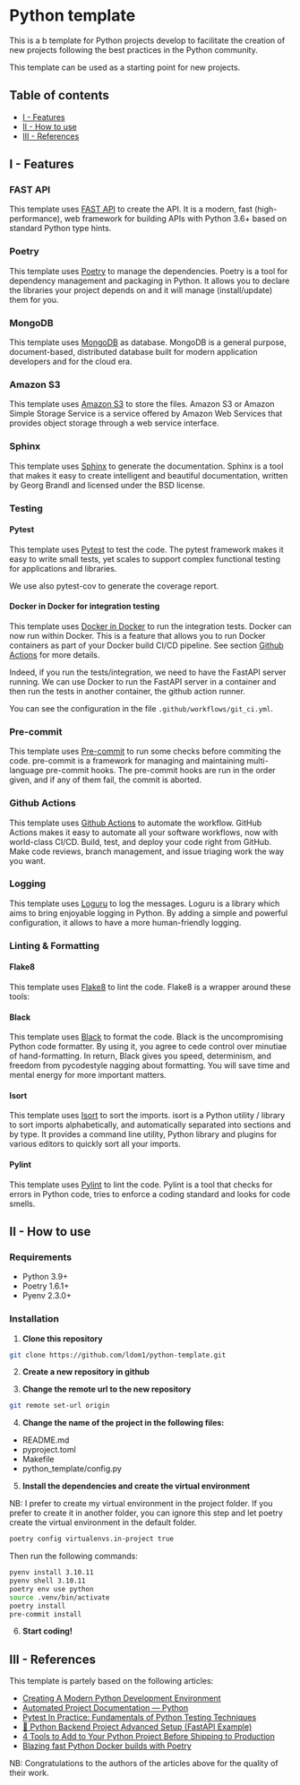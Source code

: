 # Python template

This is a b template for Python projects develop to facilitate the creation of new projects following the best practices in the Python community.

This template can be used as a starting point for new projects.

## Table of contents

- [I - Features](#i---features)
- [II - How to use](#ii---how-to-use)
- [III - References](#iii---references)

## I - Features

### FAST API

This template uses [FAST API](https://fastapi.tiangolo.com/) to create the API. It is a modern, fast (high-performance), web framework for building APIs with Python 3.6+ based on standard Python type hints.

### Poetry

This template uses [Poetry](https://python-poetry.org/) to manage the dependencies. Poetry is a tool for dependency management and packaging in Python. It allows you to declare the libraries your project depends on and it will manage (install/update) them for you.

### MongoDB

This template uses [MongoDB](https://www.mongodb.com/) as database. MongoDB is a general purpose, document-based, distributed database built for modern application developers and for the cloud era.

### Amazon S3

This template uses [Amazon S3](https://aws.amazon.com/s3/) to store the files. Amazon S3 or Amazon Simple Storage Service is a service offered by Amazon Web Services that provides object storage through a web service interface.

### Sphinx

This template uses [Sphinx](https://www.sphinx-doc.org/en/master/) to generate the documentation. Sphinx is a tool that makes it easy to create intelligent and beautiful documentation, written by Georg Brandl and licensed under the BSD license.

### Testing

#### Pytest

This template uses [Pytest](https://docs.pytest.org/en/stable/) to test the code. The pytest framework makes it easy to write small tests, yet scales to support complex functional testing for applications and libraries.

We use also pytest-cov to generate the coverage report.

#### Docker in Docker for integration testing

This template uses [Docker in Docker](https://www.docker.com/blog/docker-can-now-run-within-docker/) to run the integration tests. Docker can now run within Docker. This is a feature that allows you to run Docker containers as part of your Docker build CI/CD pipeline. See section [Github Actions](#github-actions) for more details.

Indeed, if you run the tests/integration, we need to have the FastAPI server running. We can use Docker to run the FastAPI server in a container and then run the tests in another container, the github action runner.

You can see the configuration in the file `.github/workflows/git_ci.yml`.

### Pre-commit

This template uses [Pre-commit](https://pre-commit.com/) to run some checks before commiting the code. pre-commit is a framework for managing and maintaining multi-language pre-commit hooks. The pre-commit hooks are run in the order given, and if any of them fail, the commit is aborted.

### Github Actions

This template uses [Github Actions](https://docs.github.com/en/actions) to automate the workflow. GitHub Actions makes it easy to automate all your software workflows, now with world-class CI/CD. Build, test, and deploy your code right from GitHub. Make code reviews, branch management, and issue triaging work the way you want.

### Logging

This template uses [Loguru](https://loguru.readthedocs.io/en/stable/) to log the messages. Loguru is a library which aims to bring enjoyable logging in Python. By adding a simple and powerful configuration, it allows to have a more human-friendly logging.

### Linting & Formatting

#### Flake8

This template uses [Flake8](https://flake8.pycqa.org/en/latest/) to lint the code. Flake8 is a wrapper around these tools:

#### Black

This template uses [Black](https://black.readthedocs.io/en/stable/) to format the code. Black is the uncompromising Python code formatter. By using it, you agree to cede control over minutiae of hand-formatting. In return, Black gives you speed, determinism, and freedom from pycodestyle nagging about formatting. You will save time and mental energy for more important matters.

#### Isort

This template uses [Isort](https://pycqa.github.io/isort/) to sort the imports. isort is a Python utility / library to sort imports alphabetically, and automatically separated into sections and by type. It provides a command line utility, Python library and plugins for various editors to quickly sort all your imports.

#### Pylint

This template uses [Pylint](https://www.pylint.org/) to lint the code. Pylint is a tool that checks for errors in Python code, tries to enforce a coding standard and looks for code smells.


## II - How to use

### Requirements

- Python 3.9+
- Poetry 1.6.1+
- Pyenv 2.3.0+

### Installation

1. **Clone this repository**

```bash
git clone https://github.com/ldom1/python-template.git
```

2. **Create a new repository in github**

3. **Change the remote url to the new repository**

```bash
git remote set-url origin
```

4. **Change the name of the project in the following files:**

- README.md
- pyproject.toml
- Makefile
- python_template/config.py

5. **Install the dependencies and create the virtual environment**

NB: I prefer to create my virtual environment in the project folder. If you prefer to create it in another folder, you can ignore this step and let poetry create the virtual environment in the default folder.

```bash
poetry config virtualenvs.in-project true
```

Then run the following commands:

```bash
pyenv install 3.10.11
pyenv shell 3.10.11
poetry env use python
source .venv/bin/activate
poetry install
pre-commit install
```

6. **Start coding!**

## III - References

This template is partely based on the following articles:

- [Creating A Modern Python Development Environment](https://itnext.io/creating-a-modern-python-development-environment-3d383c944877)
- [Automated Project Documentation — Python](https://python.plainenglish.io/automated-project-documentation-python-f880f19ad13b)
- [Pytest In Practice: Fundamentals of Python Testing Techniques](https://python.plainenglish.io/pytest-in-practice-fundamentals-of-python-testing-techniques-69f299aef09e)
- [🐍 Python Backend Project Advanced Setup (FastAPI Example)](https://python.plainenglish.io/python-backend-project-advanced-setup-fastapi-example-7b7e73a52aec)
- [4 Tools to Add to Your Python Project Before Shipping to Production](https://levelup.gitconnected.com/4-tools-to-add-to-your-python-project-before-shipping-to-production-c324f2fb8444)
- [Blazing fast Python Docker builds with Poetry](https://medium.com/@albertazzir/blazing-fast-python-docker-builds-with-poetry-a78a66f5aed0)

NB: Congratulations to the authors of the articles above for the quality of their work.